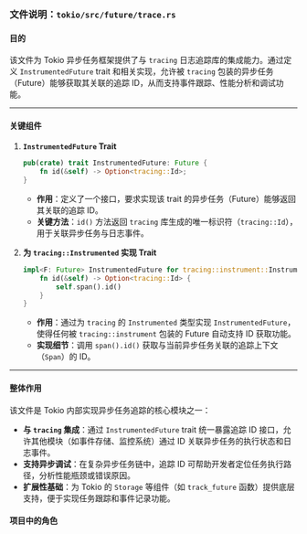 ### 文件说明：`tokio/src/future/trace.rs`

#### 目的
该文件为 Tokio 异步任务框架提供了与 `tracing` 日志追踪库的集成能力。通过定义 `InstrumentedFuture` trait 和相关实现，允许被 `tracing` 包装的异步任务（Future）能够获取其关联的追踪 ID，从而支持事件跟踪、性能分析和调试功能。

---

#### 关键组件

1. **`InstrumentedFuture` Trait**
   ```rust
   pub(crate) trait InstrumentedFuture: Future {
       fn id(&self) -> Option<tracing::Id>;
   }
   ```
   - **作用**：定义了一个接口，要求实现该 trait 的异步任务（Future）能够返回其关联的追踪 ID。
   - **关键方法**：`id()` 方法返回 `tracing` 库生成的唯一标识符（`tracing::Id`），用于关联异步任务与日志事件。

2. **为 `tracing::Instrumented` 实现 Trait**
   ```rust
   impl<F: Future> InstrumentedFuture for tracing::instrument::Instrumented<F> {
       fn id(&self) -> Option<tracing::Id> {
           self.span().id()
       }
   }
   ```
   - **作用**：通过为 `tracing` 的 `Instrumented` 类型实现 `InstrumentedFuture`，使得任何被 `tracing::instrument` 包装的 Future 自动支持 ID 获取功能。
   - **实现细节**：调用 `span().id()` 获取与当前异步任务关联的追踪上下文（`Span`）的 ID。

---

#### 整体作用
该文件是 Tokio 内部实现异步任务追踪的核心模块之一：
- **与 `tracing` 集成**：通过 `InstrumentedFuture` trait 统一暴露追踪 ID 接口，允许其他模块（如事件存储、监控系统）通过 ID 关联异步任务的执行状态和日志事件。
- **支持异步调试**：在复杂异步任务链中，追踪 ID 可帮助开发者定位任务执行路径，分析性能瓶颈或错误原因。
- **扩展性基础**：为 Tokio 的 `Storage` 等组件（如 `track_future` 函数）提供底层支持，便于实现任务跟踪和事件记录功能。

#### 项目中的角色